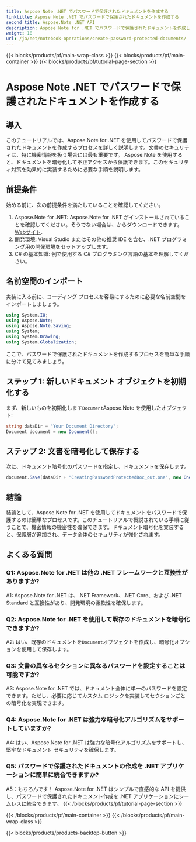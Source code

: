 ```yaml
---
title: Aspose Note .NET でパスワードで保護されたドキュメントを作成する
linktitle: Aspose Note .NET でパスワードで保護されたドキュメントを作成する
second_title: Aspose.Note .NET API
description: Aspose Note for .NET でパスワードで保護されたドキュメントを作成し、ドキュメントのセキュリティを強化する方法を学びます。簡単に実装するには、ステップバイステップのチュートリアルに従ってください。
weight: 18
url: /ja/net/notebook-operations/create-password-protected-documents/
---
```


{{< blocks/products/pf/main-wrap-class >}}
{{< blocks/products/pf/main-container >}}
{{< blocks/products/pf/tutorial-page-section >}}

# Aspose Note .NET でパスワードで保護されたドキュメントを作成する

## 導入

このチュートリアルでは、Aspose.Note for .NET を使用してパスワードで保護されたドキュメントを作成するプロセスを詳しく説明します。文書のセキュリティは、特に機密情報を扱う場合には最も重要です。 Aspose.Note を使用すると、ドキュメントを暗号化して不正アクセスから保護できます。このセキュリティ対策を効果的に実装するために必要な手順を説明します。

## 前提条件

始める前に、次の前提条件を満たしていることを確認してください。

1.  Aspose.Note for .NET: Aspose.Note for .NET がインストールされていることを確認してください。そうでない場合は、からダウンロードできます。[Webサイト](https://releases.aspose.com/note/net/).
2. 開発環境: Visual Studio またはその他の推奨 IDE を含む、.NET プログラミング用の開発環境をセットアップします。
3. C# の基本知識: 例で使用する C# プログラミング言語の基本を理解してください。

## 名前空間のインポート

実装に入る前に、コーディング プロセスを容易にするために必要な名前空間をインポートしましょう。

```csharp
using System.IO;
using Aspose.Note;
using Aspose.Note.Saving;
using System;
using System.Drawing;
using System.Globalization;
```

ここで、パスワードで保護されたドキュメントを作成するプロセスを簡単な手順に分けて見てみましょう。

## ステップ 1: 新しいドキュメント オブジェクトを初期化する

まず、新しいものを初期化します`Document`Aspose.Note を使用したオブジェクト:

```csharp
string dataDir = "Your Document Directory";
Document document = new Document();
```

## ステップ 2: 文書を暗号化して保存する

次に、ドキュメント暗号化のパスワードを指定し、ドキュメントを保存します。

```csharp
document.Save(dataDir + "CreatingPasswordProtectedDoc_out.one", new OneSaveOptions() { DocumentPassword = "pass" });
```

## 結論

結論として、Aspose.Note for .NET を使用してドキュメントをパスワードで保護するのは簡単なプロセスです。このチュートリアルで概説されている手順に従うことで、機密情報の機密性を確保できます。ドキュメント暗号化を実装すると、保護層が追加され、データ全体のセキュリティが強化されます。

## よくある質問

### Q1: Aspose.Note for .NET は他の .NET フレームワークと互換性がありますか?

A1: Aspose.Note for .NET は、.NET Framework、.NET Core、および .NET Standard と互換性があり、開発環境の柔軟性を確保します。

### Q2: Aspose.Note for .NET を使用して既存のドキュメントを暗号化できますか?

 A2: はい、既存のドキュメントを`Document`オブジェクトを作成し、暗号化オプションを使用して保存します。

### Q3: 文書の異なるセクションに異なるパスワードを設定することは可能ですか?

A3: Aspose.Note for .NET では、ドキュメント全体に単一のパスワードを設定できます。ただし、必要に応じてカスタム ロジックを実装してセクションごとの暗号化を実現できます。

### Q4: Aspose.Note for .NET は強力な暗号化アルゴリズムをサポートしていますか?

A4: はい、Aspose.Note for .NET は強力な暗号化アルゴリズムをサポートし、堅牢なドキュメント セキュリティを確保します。

### Q5: パスワードで保護されたドキュメントの作成を .NET アプリケーションに簡単に統合できますか?

A5：もちろんです！ Aspose.Note for .NET はシンプルで直感的な API を提供し、パスワードで保護されたドキュメント作成を .NET アプリケーションにシームレスに統合できます。
{{< /blocks/products/pf/tutorial-page-section >}}

{{< /blocks/products/pf/main-container >}}
{{< /blocks/products/pf/main-wrap-class >}}

{{< blocks/products/products-backtop-button >}}

